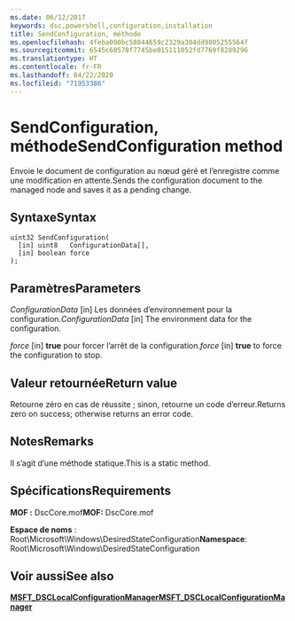 ```yaml
---
ms.date: 06/12/2017
keywords: dsc,powershell,configuration,installation
title: SendConfiguration, méthode
ms.openlocfilehash: 4feba090bc58844659c2329a304dd9805255564f
ms.sourcegitcommit: 6545c60578f7745be015111052fd7769f8289296
ms.translationtype: HT
ms.contentlocale: fr-FR
ms.lasthandoff: 04/22/2020
ms.locfileid: "71953386"
---
```

# <a name="sendconfiguration-method"></a><span data-ttu-id="960d7-103">SendConfiguration, méthode</span><span class="sxs-lookup"><span data-stu-id="960d7-103">SendConfiguration method</span></span>

<span data-ttu-id="960d7-104">Envoie le document de configuration au nœud géré et l’enregistre comme une modification en attente.</span><span class="sxs-lookup"><span data-stu-id="960d7-104">Sends the configuration document to the managed node and saves it as a pending change.</span></span>

## <a name="syntax"></a><span data-ttu-id="960d7-105">Syntaxe</span><span class="sxs-lookup"><span data-stu-id="960d7-105">Syntax</span></span>

```mof
uint32 SendConfiguration(
  [in] uint8   ConfigurationData[],
  [in] boolean force
);
```

## <a name="parameters"></a><span data-ttu-id="960d7-106">Paramètres</span><span class="sxs-lookup"><span data-stu-id="960d7-106">Parameters</span></span>

<span data-ttu-id="960d7-107">*ConfigurationData* \[in\] Les données d’environnement pour la configuration.</span><span class="sxs-lookup"><span data-stu-id="960d7-107">*ConfigurationData* \[in\] The environment data for the configuration.</span></span>

<span data-ttu-id="960d7-108">*force* \[in\] **true** pour forcer l’arrêt de la configuration.</span><span class="sxs-lookup"><span data-stu-id="960d7-108">*force* \[in\] **true** to force the configuration to stop.</span></span>

## <a name="return-value"></a><span data-ttu-id="960d7-109">Valeur retournée</span><span class="sxs-lookup"><span data-stu-id="960d7-109">Return value</span></span>

<span data-ttu-id="960d7-110">Retourne zéro en cas de réussite ; sinon, retourne un code d’erreur.</span><span class="sxs-lookup"><span data-stu-id="960d7-110">Returns zero on success; otherwise returns an error code.</span></span>

## <a name="remarks"></a><span data-ttu-id="960d7-111">Notes</span><span class="sxs-lookup"><span data-stu-id="960d7-111">Remarks</span></span>

<span data-ttu-id="960d7-112">Il s’agit d’une méthode statique.</span><span class="sxs-lookup"><span data-stu-id="960d7-112">This is a static method.</span></span>

## <a name="requirements"></a><span data-ttu-id="960d7-113">Spécifications</span><span class="sxs-lookup"><span data-stu-id="960d7-113">Requirements</span></span>

<span data-ttu-id="960d7-114">**MOF :** DscCore.mof</span><span class="sxs-lookup"><span data-stu-id="960d7-114">**MOF:** DscCore.mof</span></span>

<span data-ttu-id="960d7-115">**Espace de noms** : Root\Microsoft\Windows\DesiredStateConfiguration</span><span class="sxs-lookup"><span data-stu-id="960d7-115">**Namespace**: Root\Microsoft\Windows\DesiredStateConfiguration</span></span>

## <a name="see-also"></a><span data-ttu-id="960d7-116">Voir aussi</span><span class="sxs-lookup"><span data-stu-id="960d7-116">See also</span></span>

[<span data-ttu-id="960d7-117">**MSFT_DSCLocalConfigurationManager**</span><span class="sxs-lookup"><span data-stu-id="960d7-117">**MSFT_DSCLocalConfigurationManager**</span></span>](msft-dsclocalconfigurationmanager.md)
